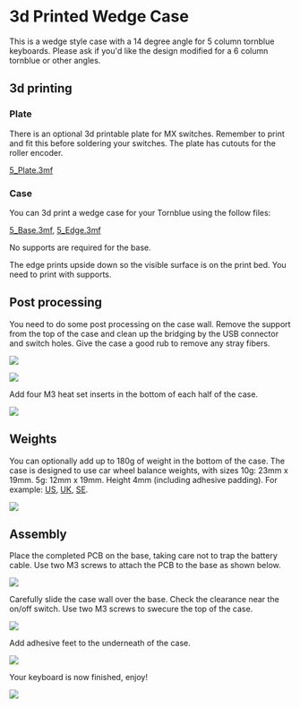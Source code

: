 # 3d Printed Wedge Case

This is a wedge style case with a 14 degree angle for 5 column tornblue keyboards. Please ask if you'd like the design modified for a 6 column tornblue or other angles.

## 3d printing

### Plate

There is an optional 3d printable plate for MX switches. Remember to print and fit this before soldering your switches. The plate has cutouts for the roller encoder.

[5_Plate.3mf](5_Plate.3mf)

### Case

You can 3d print a wedge case for your Tornblue using the follow files:

[5_Base.3mf](case/wedge/5_Base.3mf), [5_Edge.3mf](case/wedge/5_Edge.3mf)

No supports are required for the base.

The edge prints upside down so the visible surface is on the print bed. You need to print with supports.

## Post processing

You need to do some post processing on the case wall. Remove the support from the top of the case and clean up the bridging by the USB connector and switch holes. Give the case a good rub to remove any stray fibers.

![](./img/PXL_20220313_101206509.MP.jpg)

![](./img/PXL_20220313_102022973.jpg)

Add four M3 heat set inserts in the bottom of each half of the case.

![](./img/PXL_20220313_103142888.MP.jpg)

## Weights

You can optionally add up to 180g of weight in the bottom of the case. The case is designed to use car wheel balance weights, with sizes 10g: 23mm x 19mm. 5g: 12mm x 19mm. Height 4mm (including adhesive padding). For example: [US](https://www.amazon.com/Pit-Posse-Balancing-Weights-Adhesive/dp/B00OQWS98S/ref=sr_1_13?dchild=1&keywords=balancing+weight&qid=1620718949&sr=8-13), [UK](https://www.amazon.co.uk/FIERCE-CYCLE-Balance-Weights-Motorcycle/dp/B07QQ539GV/ref=sr_1_7?crid=7JSFKDWAYNL7&dchild=1&keywords=balancing+weights&qid=1620718843&sprefix=balancing+wei%2Caps%2C164&sr=8-7), [SE](https://www.amazon.se/gp/product/B01GHKG18G/ref=ppx_yo_dt_b_asin_image_o00_s00?ie=UTF8&psc=1).

![](./img/PXL_20220313_111216398.MP.jpg)

## Assembly

Place the completed PCB on the base, taking care not to trap the battery cable. Use two M3 screws to attach the PCB to the base as shown below.

![](./img/PXL_20220313_112134795.MP.jpg)

Carefully slide the case wall over the base. Check the clearance near the on/off switch. Use two M3 screws to swecure the top of the case.

![](./img/PXL_20220313_112420250.MP.jpg)

Add adhesive feet to the underneath of the case.

![](./img/PXL_20220313_112427133.jpg)

Your keyboard is now finished, enjoy!

![](./img/PXL_20220313_115302733.jpg)